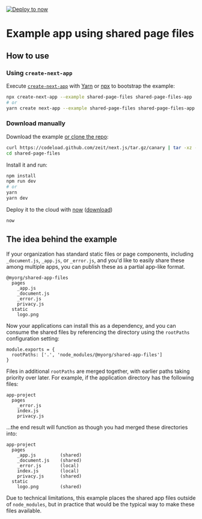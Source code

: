 [![Deploy to now](https://deploy.now.sh/static/button.svg)](https://deploy.now.sh/?repo=https://github.com/zeit/next.js/tree/master/examples/shared-page-files)
# Example app using shared page files

## How to use

### Using `create-next-app`

Execute [`create-next-app`](https://github.com/segmentio/create-next-app) with [Yarn](https://yarnpkg.com/lang/en/docs/cli/create/) or [npx](https://github.com/zkat/npx#readme) to bootstrap the example:

```bash
npx create-next-app --example shared-page-files shared-page-files-app
# or
yarn create next-app --example shared-page-files shared-page-files-app
```

### Download manually

Download the example [or clone the repo](https://github.com/zeit/next.js):

```bash
curl https://codeload.github.com/zeit/next.js/tar.gz/canary | tar -xz --strip=2 next.js-canary/examples/shared-page-files
cd shared-page-files
```

Install it and run:

```bash
npm install
npm run dev
# or
yarn
yarn dev
```

Deploy it to the cloud with [now](https://zeit.co/now) ([download](https://zeit.co/download))

```bash
now
```

## The idea behind the example

If your organization has standard static files or page components, including `_document.js`, `_app.js`, or `_error.js`, and you'd like to easily share these among multiple apps, you can publish these as a partial app-like format.
  
```
@myorg/shared-app-files
  pages
    _app.js
    _document.js
    _error.js
    privacy.js
  static
    logo.png
```  
  
Now your applications can install this as a dependency, and you can consume the shared files by referencing the directory using the `rootPaths` configuration setting:

```
module.exports = {
  rootPaths: ['.', 'node_modules/@myorg/shared-app-files']
}
```

Files in additional `rootPaths` are merged together, with earlier paths taking priority over later. For example, if the application directory has the following files:

```
app-project
  pages
    _error.js
    index.js
    privacy.js
```

...the end result will function as though you had merged these directories into:

```
app-project
  pages
    _app.js         (shared)
    _document.js    (shared)
    _error.js       (local)
    index.js        (local)
    privacy.js      (shared)
  static
    logo.png        (shared)
```

Due to technical limitations, this example places the shared app files outside of `node_modules`, but in practice that would be the typical way to make these files available.
